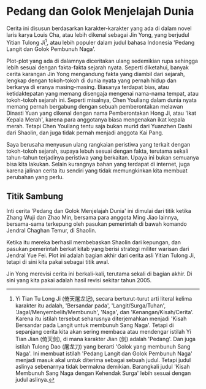 # Pedang dan Golok Menjelajah Dunia

Cerita ini disusun berdasarkan karakter-karakter yang ada di dalam novel laris karya Louis Cha, atau
lebih dikenal sebagai Jin Yong, yang berjudul Yitian Tulong Ji[^judul-1], atau lebih populer dalam judul
bahasa Indonesia 'Pedang Langit dan Golok Pembunuh Naga'.

[^judul-1]: Yi Tian Tu Long Ji (倚天屠龙记), secara berturut-turut arti literal kelima karakter itu adalah, 'Bersandar pada', 'Langit/Surga/Tuhan', 'Jagal/Menyembelih/Membunuh', 'Naga', dan 'Kenangan/Kisah/Cerita'. Karena itu istilah tersebut seharusnya diterjemahkan menjadi 'Kisah Bersandar pada Langit untuk membunuh Sang Naga'. Tetapi di sepanjang cerita kita akan sering membaca atau mendengar istilah Yi Tian Jian (倚天剑), di mana karakter Jian (剑) adalah 'Pedang'. Dan juga istilah Tulong Dao (屠龙刀) yang berarti 'Golok yang membunuh Sang Naga'. Ini membuat istilah 'Pedang Langit dan Golok Pembunuh Naga' menjadi masuk akal untuk diterima sebagai sebuah judul. Tetapi judul aslinya sebenarnya tidak bermakna demikian. Barangkali judul 'Kisah Membunuh Sang Naga dengan Kehendak Surga' lebih sesuai dengan judul aslinya.

Plot-plot yang ada di dalamnya diceritakan ulang sedemikian rupa sehingga lebih sesuai dengan fakta-fakta sejarah nyata.
Seperti diketahui, banyak cerita karangan Jin Yong mengandung fakta yang diambil dari sejarah, lengkap dengan tokoh-tokoh
di dunia nyata yang pernah hidup dan berkarya di eranya masing-masing. Biasanya terdapat bias, atau ketidaktepatan yang
memang disengaja mengenai nama-nama tempat, atau tokoh-tokoh sejarah ini. Seperti misalnya, Chen Youliang dalam dunia nyata
memang pernah bergabung dengan sebuah pemberontakan melawan Dinasti Yuan yang dikenal dengan nama Pemberontakan Hong Ji, atau
'Ikat Kepala Merah', karena para anggotanya biasa mengenakan ikat kepala merah. Tetapi Chen Youliang tentu saja bukan 
murid dari Yuanzhen Dashi dari Shaolin, dan juga tidak pernah menjadi anggota Kai Pang.

Saya berusaha menyusun ulang rangkaian peristiwa yang terkait dengan tokoh-tokoh sejarah, supaya lebuh sesuai dengan
fakta, terutama sekali tahun-tahun terjadinya peristiwa yang berkaitan. Upaya ini bukan semuanya bisa kita lakukan.
Selain kurangnya bahan yang terdapat di internet, juga karena jalinan cerita itu sendiri yang tidak memungkinkan kita
membuat perubahan yang perlu.

## Titik Sambung

Inti cerita 'Pedang dan Golok Menjelajah Dunia' ini dimulai dari titik ketika Zhang Wuji dan Zhao Min, bersama para 
anggota Ming Jiao lainnya, bersama-sama terkepung oleh pasukan pemerintah di bawah komando Jendral Chaghan Temur, 
di Shaolin. 

Ketika itu mereka berhasil membebaskan Shaolin dari kepungan, dan pasukan pemerintah berkat kitab yang berisi strategi
militer warisan dari Jendral Yue Fei. Plot ini adalah bagian akhir dari cerita asli Yitian Tulong Ji, tetapi di sini
kita pakai sebagai titik awal.

Jin Yong merevisi cerita ini berkali-kali, terutama sekali di bagian akhir. Di sini yang kita pakai adalah hasil
revisi sekitar tahun 2005.


